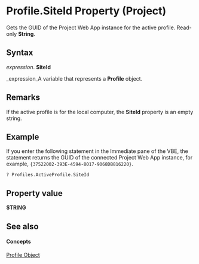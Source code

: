 
# Profile.SiteId Property (Project)
Gets the GUID of the Project Web App instance for the active profile. Read-only  **String**.

## Syntax

 _expression_. **SiteId**

 _expression_A variable that represents a  **Profile** object.


## Remarks

If the active profile is for the local computer, the  **SiteId** property is an empty string.


## Example

If you enter the following statement in the Immediate pane of the VBE, the statement returns the GUID of the connected Project Web App instance, for example,  `{37522002-393E-4594-8017-9068DB816220}`.


```
? Profiles.ActiveProfile.SiteId
```


## Property value

 **STRING**


## See also


#### Concepts


 [Profile Object](92ae9d1a-ea4d-1814-1655-f0798f4b18d0.md)
